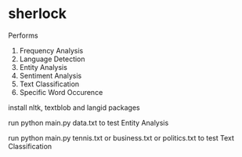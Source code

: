 sherlock
========


Performs 

1. Frequency Analysis
2. Language Detection
3. Entity Analysis
4. Sentiment Analysis
5. Text Classification
6. Specific Word Occurence



install nltk, textblob and langid packages


run python main.py data.txt to test Entity Analysis

run python main.py tennis.txt or business.txt or politics.txt to test Text Classification

